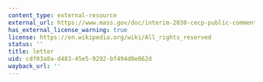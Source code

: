 ```yaml
---
content_type: external-resource
external_url: https://www.mass.gov/doc/interim-2030-cecp-public-comments-letter-attachments/download#page=1079
has_external_license_warning: true
license: https://en.wikipedia.org/wiki/All_rights_reserved
status: ''
title: letter
uid: cdf03a8a-d483-45e5-9292-bf494d0e062d
wayback_url: ''
---
```

